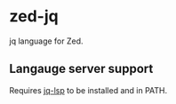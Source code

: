 # zed-jq

 jq language for Zed.

## Langauge server support

Requires [jq-lsp](https://github.com/wader/jq-lsp) to be installed and in PATH.
